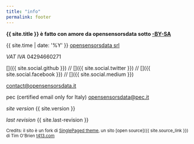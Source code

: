 ```yaml
---
title: "info"
permalink: footer
---
```


**{{ site.title }} è fatto con amore da opensensorsdata sotto [<i class="fa fa-creative-commons"></i>-BY-SA](http://creativecommons.org/licenses/by-sa/4.0/)**

<i class="fa fa-copyright"></i> {{ site.time | date: '%Y' }} [opensensorsdata srl](http://www.opensensorsdata.it) 

*VAT IVA* 04294660271

[<i class="fa fa-github fa-lg"></i>]({{ site.social.github }}) // [<i class="fa fa-twitter fa-lg"></i>]({{ site.social.twitter }}) // [<i class="fa fa-facebook fa-lg"></i>]({{ site.social.facebook }}) // [<i class="fa fa-medium fa-lg"></i>]({{ site.social.medium }})


<i class="fa fa-share"></i> contact@opensensorsdata.it

<i class="fa fa-reply-all fa-flip-horizontal"></i> pec (certified email only for Italy) opensensorsdata@pec.it

*site version* {{ site.version }}

*last revision* {{ site.last-revision }}

[<i class="fa fa-arrow-circle-up fa-3x"></i>]()




<small>Credits: il sito è un fork di [SinglePaged theme](https://github.com/t413/SinglePaged), un sito [open source]({{ site.source_link }}) di Tim O'Brien [t413.com](http://t413.com/) </small>


